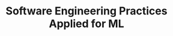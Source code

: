 ---
title: 'Software Engineering Practices Applied for ML' 
acronym: SEPAML
type: GL - TIer 3
webpage: https://medium.com/homeaway-tech-blog/software-engineering-practices-applied-to-machine-learning-e845722eaa82
---